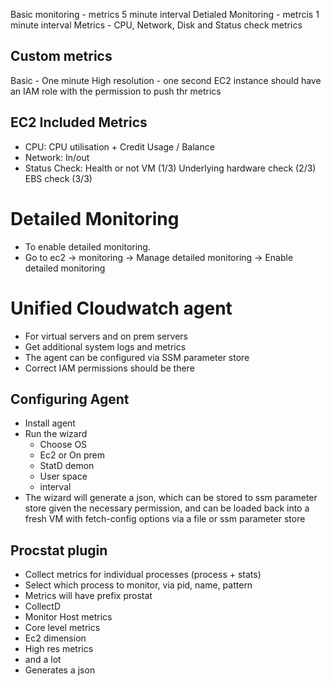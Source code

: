 Basic monitoring - metrics 5 minute interval
Detialed Monitoring - metrcis 1 minute interval
Metrics - CPU, Network, Disk and Status check metrics
## Custom metrics
Basic - One minute
High resolution - one second
EC2 instance should have an IAM role with the permission to push thr metrics
## EC2 Included Metrics
- CPU: CPU utilisation + Credit Usage / Balance
- Network: In/out
- Status Check: Health or not
    VM (1/3)
    Underlying hardware check (2/3)
    EBS check (3/3)
# Detailed Monitoring
- To enable detailed monitoring. 
- Go to ec2 -> monitoring -> Manage detailed monitoring -> Enable detailed monitoring

# Unified Cloudwatch agent
- For virtual servers and on prem servers
- Get additional system logs and metrics
- The agent can be configured via SSM parameter store
- Correct IAM permissions should be there
## Configuring Agent
- Install agent
- Run the wizard
	- Choose OS
	- Ec2 or On prem
	- StatD demon
	- User space
	- interval
- The wizard will generate a json, which can be stored to ssm parameter store given the necessary permission, and can be loaded back into a fresh VM with fetch-config options via a file or ssm parameter store
## Procstat plugin 
- Collect metrics for individual processes (process + stats)
- Select which process to monitor, via pid, name, pattern
- Metrics will have prefix prostat
- CollectD
- Monitor Host metrics
- Core level metrics
- Ec2 dimension
- High res metrics
- and a lot
- Generates a json 


